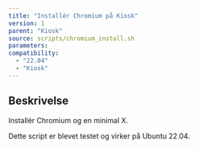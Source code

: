 ```yaml
---
title: "Installér Chromium på Kiosk"
version: 1
parent: "Kiosk"
source: scripts/chromium_install.sh
parameters:
compatibility:  
  - "22.04"
  - "Kiosk"
---
```


## Beskrivelse
Installér Chromium og en minimal X.

Dette script er blevet testet og virker på Ubuntu 22.04.